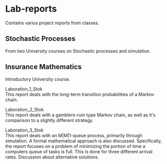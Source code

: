 # Lab-reports
Contains varius project reports from classes.

## Stochastic Processes
From two University courses on Stochastic processes and simulation.

## Insurance Mathematics
Introductory University course.


Laboration_1_Stok<br>
This report deals with the long-term transition probabilities of a Markov chain.

Laboration_2_Stok<br>
This report deals with a gamblers-ruin type Markov chain, as well as it's comparison to a slightly different strategy.

Laboration_3_Stok<br>
This report deals with an M|M|1-queue process, primarily through simulation. A formal mathematical approach is also discussed. Specifically, the report focuses on a problem of minimizing the portion of time a computers queue of tasks is full. This is done for three different arrival rates. Discussion about alternative solutions.
